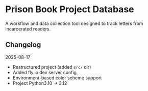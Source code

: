 # Prison Book Project Database
 A workflow and data collection tool designed to track letters from incarcerated readers.

## Changelog
2025-08-17
* Restructured project (added `src/` dir)
* Added fly.io dev server config
* Environment-based color scheme support
* Project Python3.10 -> 3.12
